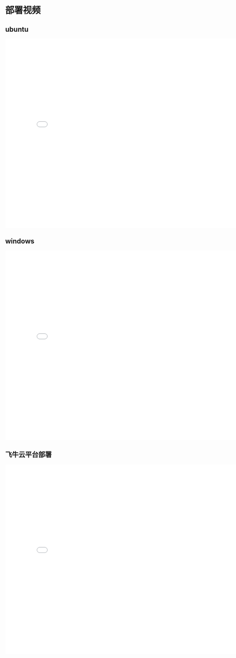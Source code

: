 # 部署视频  
## ubuntu  

<iframe src="//player.bilibili.com/player.html?isOutside=true&aid=1254846315&bvid=BV1jJ4m1P7dq&cid=1556065526&p=1" 
    width="800" 
    height="600" 
    scrolling="no" 
    border="0" 
    frameborder="no" 
    framespacing="0" 
    allowfullscreen="true">
</iframe>

## windows

<iframe src="//player.bilibili.com/player.html?isOutside=true&aid=113457449929898&bvid=BV1mBmBY7Eg8&cid=26696616391&p=1" 
    scrolling="no" border="0" frameborder="no" framespacing="0" allowfullscreen="true"
    width="800" 
    height="600" >
</iframe>

## 飞牛云平台部署
<iframe src="//player.bilibili.com/player.html?isOutside=true&aid=113457449930520&bvid=BV1mBmBY7Exu&cid=26696615106&p=1" scrolling="no" border="0" frameborder="no"             
    framespacing="0"    
    allowfullscreen="true"
    width="800" 
    height="600">
</iframe>
